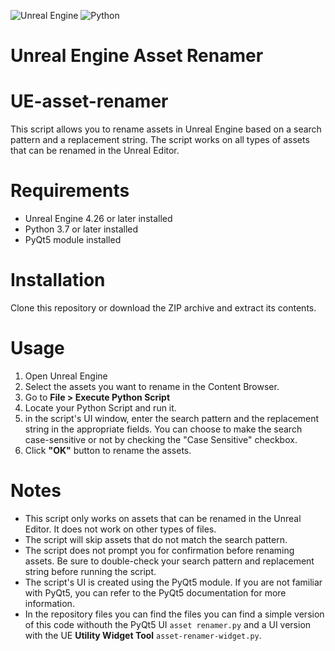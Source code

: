 ![Unreal Engine](https://img.shields.io/badge/unrealengine-%23313131.svg?style=for-the-badge&logo=unrealengine&logoColor=white)
![Python](https://img.shields.io/badge/python-3670A0?style=for-the-badge&logo=python&logoColor=ffdd54)
# Unreal Engine Asset Renamer
# UE-asset-renamer

This script allows you to rename assets in Unreal Engine based on a search pattern and a replacement string. The script works on all types of assets that can be renamed in the Unreal Editor.

# Requirements

* Unreal Engine 4.26 or later installed
* Python 3.7 or later installed
* PyQt5 module installed

# Installation

Clone this repository or download the ZIP archive and extract its contents.

# Usage

1. Open Unreal Engine
2. Select the assets you want to rename in the Content Browser.
3. Go to **File > Execute Python Script**
4. Locate your Python Script and run it.
5. in the script's UI window, enter the search pattern and the replacement string in the appropriate fields. You can choose to make the search case-sensitive or not by checking the "Case Sensitive" checkbox.
6. Click **"OK"** button to rename the assets.

# Notes

* This script only works on assets that can be renamed in the Unreal Editor. It does not work on other types of files.
* The script will skip assets that do not match the search pattern.
* The script does not prompt you for confirmation before renaming assets. Be sure to double-check your search pattern and replacement string before running the script.
* The script's UI is created using the PyQt5 module. If you are not familiar with PyQt5, you can refer to the PyQt5 documentation for more information.
* In the repository files you can find the files you can find a simple version of this code withouth the PyQt5 UI ```asset renamer.py``` and a UI version with the UE **Utility Widget Tool** ```asset-renamer-widget.py```.
